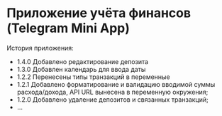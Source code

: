 # Приложение учёта финансов (Telegram Mini App)

История приложения:

* 1.4.0 Добавлено редактирование депозита
* 1.3.0 Добавлен календарь для ввода даты
* 1.2.2 Перенесены типы транзакций в переменные
* 1.2.1 Добавлено форматирование и валидацию вводимой суммы расхода/дохода, API URL вынесена в переменную окружения;
* 1.2.0 Добавлено удаление депозитов и связанных транзакций;
* ...